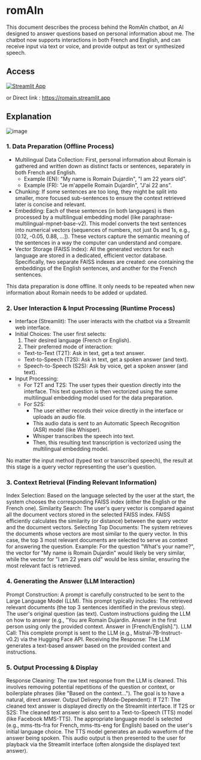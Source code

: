 # romAIn
This document describes the process behind the RomAIn chatbot, an AI designed to answer questions based on personal information about me. The chatbot now supports interactions in both French and English, and can receive input via text or voice, and provide output as text or synthesized speech.

## Access

[![Streamlit App](https://static.streamlit.io/badges/streamlit_badge_black_white.svg)](https://romain.streamlit.app)

or Direct link : https://romain.streamlit.app

## Explanation
![image](https://github.com/user-attachments/assets/a3faf551-cbf4-429d-9531-ff739b90a10c)

### 1. Data Preparation (Offline Process)

- Multilingual Data Collection: First, personal information about Romain is gathered and written down as distinct facts or sentences, separately in both French and English.
  - Example (EN): "My name is Romain Dujardin", "I am 22 years old".
  - Example (FR): "Je m'appelle Romain Dujardin", "J'ai 22 ans".
- Chunking: If some sentences are too long, they might be split into smaller, more focused sub-sentences to ensure the context retrieved later is concise and relevant.
- Embedding: Each of these sentences (in both languages) is then processed by a multilingual embedding model (like paraphrase-multilingual-mpnet-base-v2). This model converts the text sentences into numerical vectors (sequences of numbers, not just 0s and 1s, e.g., [0.12, -0.05, 0.88, ...]). These vectors capture the semantic meaning of the sentences in a way the computer can understand and compare.
- Vector Storage (FAISS Index): All the generated vectors for each language are stored in a dedicated, efficient vector database. Specifically, two separate FAISS indexes are created: one containing the embeddings of the English sentences, and another for the French sentences.
  
This data preparation is done offline. It only needs to be repeated when new information about Romain needs to be added or updated.

### 2. User Interaction & Input Processing (Runtime Process)

- Interface (Streamlit): The user interacts with the chatbot via a Streamlit web interface.
- Initial Choices: The user first selects:
  1. Their desired language (French or English).
  2. Their preferred mode of interaction:
    - Text-to-Text (T2T): Ask in text, get a text answer.
    - Text-to-Speech (T2S): Ask in text, get a spoken answer (and text).
    - Speech-to-Speech (S2S): Ask by voice, get a spoken answer (and text).
- Input Processing:
  - For T2T and T2S: The user types their question directly into the interface. This text question is then vectorized using the same multilingual embedding model used for the data preparation.
  - For S2S:
    - The user either records their voice directly in the interface or uploads an audio file.
    - This audio data is sent to an Automatic Speech Recognition (ASR) model (like Whisper).
    - Whisper transcribes the speech into text.
    - Then, this resulting text transcription is vectorized using the multilingual embedding model.
      
No matter the input method (typed text or transcribed speech), the result at this stage is a query vector representing the user's question.

### 3. Context Retrieval (Finding Relevant Information)

Index Selection: Based on the language selected by the user at the start, the system chooses the corresponding FAISS index (either the English or the French one).
Similarity Search: The user's query vector is compared against all the document vectors stored in the selected FAISS index. FAISS efficiently calculates the similarity (or distance) between the query vector and the document vectors.
Selecting Top Documents: The system retrieves the documents whose vectors are most similar to the query vector. In this case, the top 3 most relevant documents are selected to serve as context for answering the question.
Example: For the question "What's your name?", the vector for "My name is Romain Dujardin" would likely be very similar, while the vector for "I am 22 years old" would be less similar, ensuring the most relevant fact is retrieved.

### 4. Generating the Answer (LLM Interaction)

Prompt Construction: A prompt is carefully constructed to be sent to the Large Language Model (LLM). This prompt typically includes:
The retrieved relevant documents (the top 3 sentences identified in the previous step).
The user's original question (as text).
Custom instructions guiding the LLM on how to answer (e.g., "You are Romain Dujardin. Answer in the first person using only the provided context. Answer in [French/English].").
LLM Call: This complete prompt is sent to the LLM (e.g., Mistral-7B-Instruct-v0.2) via the Hugging Face API.
Receiving the Response: The LLM generates a text-based answer based on the provided context and instructions.

### 5. Output Processing & Display

Response Cleaning: The raw text response from the LLM is cleaned. This involves removing potential repetitions of the question or context, or boilerplate phrases (like "Based on the context..."). The goal is to have a natural, direct answer.
Output Delivery (Mode-Dependent):
If T2T: The cleaned text answer is displayed directly on the Streamlit interface.
If T2S or S2S:
The cleaned text answer is also sent to a Text-to-Speech (TTS) model (like Facebook MMS-TTS).
The appropriate language model is selected (e.g., mms-tts-fra for French, mms-tts-eng for English) based on the user's initial language choice.
The TTS model generates an audio waveform of the answer being spoken.
This audio output is then presented to the user for playback via the Streamlit interface (often alongside the displayed text answer).




